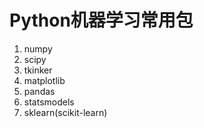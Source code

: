 # Python机器学习常用包  
1. numpy
2. scipy
3. tkinker
4. matplotlib
5. pandas
3. statsmodels
4. sklearn(scikit-learn)
